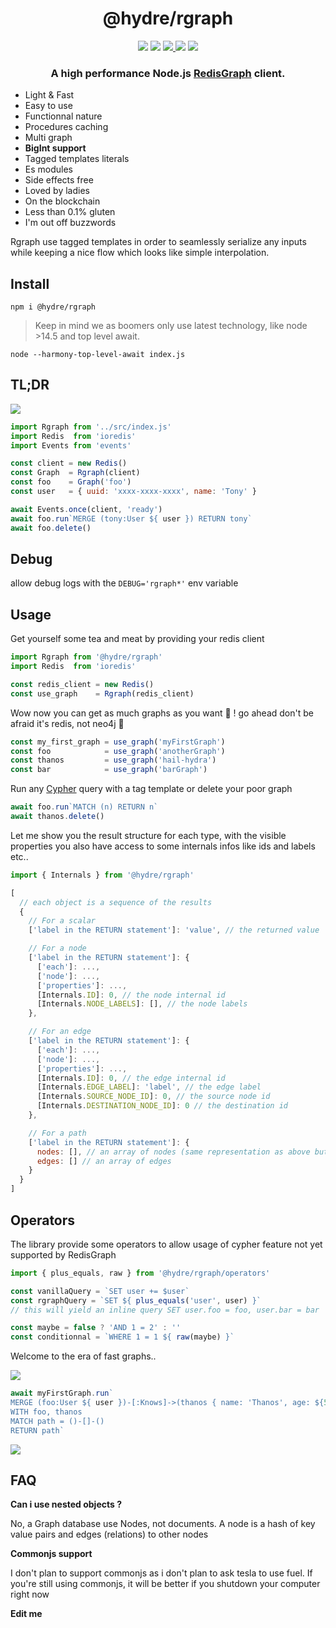 <h1 align=center>@hydre/rgraph</h1>
<p align=center>
  <img src="https://img.shields.io/github/license/hydreio/rgraph.svg?style=for-the-badge" />
  <img src="https://img.shields.io/codecov/c/github/hydreio/rgraph/edge?logo=codecov&style=for-the-badge"/>
  <a href="https://www.npmjs.com/package/@hydre/rgraph">
    <img src="https://img.shields.io/npm/v/@hydre/rgraph.svg?logo=npm&style=for-the-badge" />
  </a>
  <img src="https://img.shields.io/npm/dw/@hydre/rgraph?logo=npm&style=for-the-badge" />
  <img src="https://img.shields.io/github/workflow/status/hydreio/rgraph/CI?logo=Github&style=for-the-badge" />
</p>

<h3 align=center>A high performance Node.js
  <a href="https://github.com/RedisGraph/RedisGraph" target="_blank">RedisGraph</a>
  client.
</h3>

- Light & Fast
- Easy to use
- Functionnal nature
- Procedures caching
- Multi graph
- **BigInt support**
- Tagged templates literals
- Es modules
- Side effects free
- Loved by ladies
- On the blockchain
- Less than 0.1% gluten
- I'm out off buzzwords

Rgraph use tagged templates in order to seamlessly serialize any inputs
while keeping a nice flow which looks like simple interpolation.

## Install

```
npm i @hydre/rgraph
```

> Keep in mind we as boomers only use latest technology, like node >14.5 and top level await.
```
node --harmony-top-level-await index.js
```

## TL;DR

![](https://i.imgur.com/RYJGWJp.png)

```js
import Rgraph from '../src/index.js'
import Redis  from 'ioredis'
import Events from 'events'

const client = new Redis()
const Graph  = Rgraph(client)
const foo    = Graph('foo')
const user   = { uuid: 'xxxx-xxxx-xxxx', name: 'Tony' }

await Events.once(client, 'ready')
await foo.run`MERGE (tony:User ${ user }) RETURN tony`
await foo.delete()
```

## Debug

allow debug logs with the `DEBUG='rgraph*'` env variable

## Usage

Get yourself some tea and meat by providing your redis client

```js
import Rgraph from '@hydre/rgraph'
import Redis  from 'ioredis'

const redis_client = new Redis()
const use_graph    = Rgraph(redis_client)
```

Wow now you can get as much graphs as you want 💃 !
go ahead don't be afraid it's redis, not neo4j 🦐

```js
const my_first_graph = use_graph('myFirstGraph')
const foo            = use_graph('anotherGraph')
const thanos         = use_graph('hail-hydra')
const bar            = use_graph('barGraph')
```

Run any [Cypher](https://neo4j.com/docs/cypher-manual/current/) query with a tag template or delete your poor graph
```js
await foo.run`MATCH (n) RETURN n`
await thanos.delete()
```

Let me show you the result structure for each type, with the visible properties
you also have access to some internals infos like ids and labels etc..

```js
import { Internals } from '@hydre/rgraph'

[
  // each object is a sequence of the results
  {
    // For a scalar
    ['label in the RETURN statement']: 'value', // the returned value

    // For a node
    ['label in the RETURN statement']: {
      ['each']: ...,
      ['node']: ...,
      ['properties']: ...,
      [Internals.ID]: 0, // the node internal id
      [Internals.NODE_LABELS]: [], // the node labels
    },

    // For an edge
    ['label in the RETURN statement']: {
      ['each']: ...,
      ['node']: ...,
      ['properties']: ...,
      [Internals.ID]: 0, // the edge internal id
      [Internals.EDGE_LABEL]: 'label', // the edge label
      [Internals.SOURCE_NODE_ID]: 0, // the source node id
      [Internals.DESTINATION_NODE_ID]: 0 // the destination id
    },

    // For a path
    ['label in the RETURN statement']: {
      nodes: [], // an array of nodes (same representation as above but without the return label)
      edges: [] // an array of edges
    }
  }
]
```

## Operators

The library provide some operators to allow usage of cypher feature not yet supported by RedisGraph

```js
import { plus_equals, raw } from '@hydre/rgraph/operators'

const vanillaQuery = `SET user += $user`
const rgraphQuery = `SET ${ plus_equals('user', user) }`
// this will yield an inline query SET user.foo = foo, user.bar = bar

const maybe = false ? 'AND 1 = 2' : ''
const conditionnal = `WHERE 1 = 1 ${ raw(maybe) }`
```

Welcome to the era of fast graphs..

![](https://forthebadge.com/images/badges/certified-snoop-lion.svg)

```js
await myFirstGraph.run`
MERGE (foo:User ${ user })-[:Knows]->(thanos { name: 'Thanos', age: ${5 + 5}, a: ${true}, b: ${922337203}, c: ${51.000000000016} })
WITH foo, thanos
MATCH path = ()-[]-()
RETURN path`
```
![](https://i.imgur.com/pfa0ULc.png)

## FAQ

**Can i use nested objects ?**

No, a Graph database use Nodes, not documents. A node is a hash of key value pairs
and edges (relations) to other nodes

**Commonjs support**

I don't plan to support commonjs as i don't plan to ask tesla to use fuel.
If you're still using commonjs, it will be better if you shutdown your computer right now

**Edit me**

